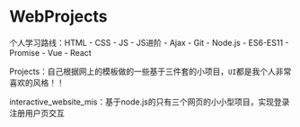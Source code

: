 # WebProjects



个人学习路线：HTML - CSS - JS - JS进阶 - Ajax - Git - Node.js -  ES6-ES11 - Promise - Vue - React



Projects：自己根据网上的模板做的一些基于三件套的小项目，`UI`都是我个人非常喜欢的风格！！



interactive_website_mis：基于node.js的只有三个网页的小小型项目，实现登录注册用户页交互